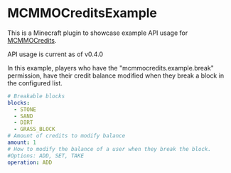 # MCMMOCreditsExample
This is a Minecraft plugin to showcase example API usage for [MCMMOCredits](https://github.com/CultivateGames/MCMMOCredits).

API usage is current as of v0.4.0

In this example, players who have the "mcmmocredits.example.break" permission, have their credit balance modified when they break a block in the configured list.

```yml
# Breakable blocks
blocks:
  - STONE
  - SAND
  - DIRT
  - GRASS_BLOCK
# Amount of credits to modify balance
amount: 1
# How to modify the balance of a user when they break the block.
#Options: ADD, SET, TAKE
operation: ADD
```
